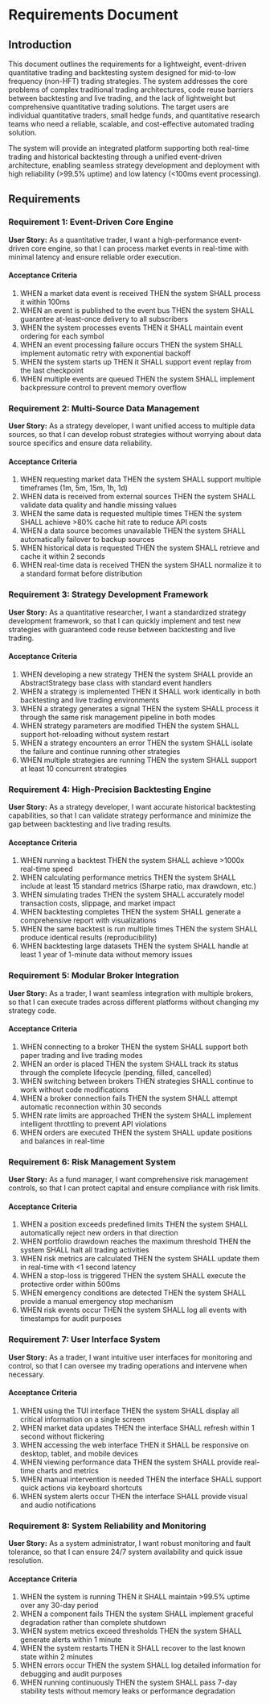 # Requirements Document

## Introduction

This document outlines the requirements for a lightweight, event-driven quantitative trading and backtesting system designed for mid-to-low frequency (non-HFT) trading strategies. The system addresses the core problems of complex traditional trading architectures, code reuse barriers between backtesting and live trading, and the lack of lightweight but comprehensive quantitative trading solutions. The target users are individual quantitative traders, small hedge funds, and quantitative research teams who need a reliable, scalable, and cost-effective automated trading solution.

The system will provide an integrated platform supporting both real-time trading and historical backtesting through a unified event-driven architecture, enabling seamless strategy development and deployment with high reliability (>99.5% uptime) and low latency (<100ms event processing).

## Requirements

### Requirement 1: Event-Driven Core Engine

**User Story:** As a quantitative trader, I want a high-performance event-driven core engine, so that I can process market events in real-time with minimal latency and ensure reliable order execution.

#### Acceptance Criteria

1. WHEN a market data event is received THEN the system SHALL process it within 100ms
2. WHEN an event is published to the event bus THEN the system SHALL guarantee at-least-once delivery to all subscribers
3. WHEN the system processes events THEN it SHALL maintain event ordering for each symbol
4. WHEN an event processing failure occurs THEN the system SHALL implement automatic retry with exponential backoff
5. WHEN the system starts up THEN it SHALL support event replay from the last checkpoint
6. WHEN multiple events are queued THEN the system SHALL implement backpressure control to prevent memory overflow

### Requirement 2: Multi-Source Data Management

**User Story:** As a strategy developer, I want unified access to multiple data sources, so that I can develop robust strategies without worrying about data source specifics and ensure data reliability.

#### Acceptance Criteria

1. WHEN requesting market data THEN the system SHALL support multiple timeframes (1m, 5m, 15m, 1h, 1d)
2. WHEN data is received from external sources THEN the system SHALL validate data quality and handle missing values
3. WHEN the same data is requested multiple times THEN the system SHALL achieve >80% cache hit rate to reduce API costs
4. WHEN a data source becomes unavailable THEN the system SHALL automatically failover to backup sources
5. WHEN historical data is requested THEN the system SHALL retrieve and cache it within 2 seconds
6. WHEN real-time data is received THEN the system SHALL normalize it to a standard format before distribution

### Requirement 3: Strategy Development Framework

**User Story:** As a quantitative researcher, I want a standardized strategy development framework, so that I can quickly implement and test new strategies with guaranteed code reuse between backtesting and live trading.

#### Acceptance Criteria

1. WHEN developing a new strategy THEN the system SHALL provide an AbstractStrategy base class with standard event handlers
2. WHEN a strategy is implemented THEN it SHALL work identically in both backtesting and live trading environments
3. WHEN a strategy generates a signal THEN the system SHALL process it through the same risk management pipeline in both modes
4. WHEN strategy parameters are modified THEN the system SHALL support hot-reloading without system restart
5. WHEN a strategy encounters an error THEN the system SHALL isolate the failure and continue running other strategies
6. WHEN multiple strategies are running THEN the system SHALL support at least 10 concurrent strategies

### Requirement 4: High-Precision Backtesting Engine

**User Story:** As a strategy developer, I want accurate historical backtesting capabilities, so that I can validate strategy performance and minimize the gap between backtesting and live trading results.

#### Acceptance Criteria

1. WHEN running a backtest THEN the system SHALL achieve >1000x real-time speed
2. WHEN calculating performance metrics THEN the system SHALL include at least 15 standard metrics (Sharpe ratio, max drawdown, etc.)
3. WHEN simulating trades THEN the system SHALL accurately model transaction costs, slippage, and market impact
4. WHEN backtesting completes THEN the system SHALL generate a comprehensive report with visualizations
5. WHEN the same backtest is run multiple times THEN the system SHALL produce identical results (reproducibility)
6. WHEN backtesting large datasets THEN the system SHALL handle at least 1 year of 1-minute data without memory issues

### Requirement 5: Modular Broker Integration

**User Story:** As a trader, I want seamless integration with multiple brokers, so that I can execute trades across different platforms without changing my strategy code.

#### Acceptance Criteria

1. WHEN connecting to a broker THEN the system SHALL support both paper trading and live trading modes
2. WHEN an order is placed THEN the system SHALL track its status through the complete lifecycle (pending, filled, cancelled)
3. WHEN switching between brokers THEN strategies SHALL continue to work without code modifications
4. WHEN a broker connection fails THEN the system SHALL attempt automatic reconnection within 30 seconds
5. WHEN rate limits are approached THEN the system SHALL implement intelligent throttling to prevent API violations
6. WHEN orders are executed THEN the system SHALL update positions and balances in real-time

### Requirement 6: Risk Management System

**User Story:** As a fund manager, I want comprehensive risk management controls, so that I can protect capital and ensure compliance with risk limits.

#### Acceptance Criteria

1. WHEN a position exceeds predefined limits THEN the system SHALL automatically reject new orders in that direction
2. WHEN portfolio drawdown reaches the maximum threshold THEN the system SHALL halt all trading activities
3. WHEN risk metrics are calculated THEN the system SHALL update them in real-time with <1 second latency
4. WHEN a stop-loss is triggered THEN the system SHALL execute the protective order within 500ms
5. WHEN emergency conditions are detected THEN the system SHALL provide a manual emergency stop mechanism
6. WHEN risk events occur THEN the system SHALL log all events with timestamps for audit purposes

### Requirement 7: User Interface System

**User Story:** As a trader, I want intuitive user interfaces for monitoring and control, so that I can oversee my trading operations and intervene when necessary.

#### Acceptance Criteria

1. WHEN using the TUI interface THEN the system SHALL display all critical information on a single screen
2. WHEN market data updates THEN the interface SHALL refresh within 1 second without flickering
3. WHEN accessing the web interface THEN it SHALL be responsive on desktop, tablet, and mobile devices
4. WHEN viewing performance data THEN the system SHALL provide real-time charts and metrics
5. WHEN manual intervention is needed THEN the interface SHALL support quick actions via keyboard shortcuts
6. WHEN system alerts occur THEN the interface SHALL provide visual and audio notifications

### Requirement 8: System Reliability and Monitoring

**User Story:** As a system administrator, I want robust monitoring and fault tolerance, so that I can ensure 24/7 system availability and quick issue resolution.

#### Acceptance Criteria

1. WHEN the system is running THEN it SHALL maintain >99.5% uptime over any 30-day period
2. WHEN a component fails THEN the system SHALL implement graceful degradation rather than complete shutdown
3. WHEN system metrics exceed thresholds THEN the system SHALL generate alerts within 1 minute
4. WHEN the system restarts THEN it SHALL recover to the last known state within 2 minutes
5. WHEN errors occur THEN the system SHALL log detailed information for debugging and audit purposes
6. WHEN running continuously THEN the system SHALL pass 7-day stability tests without memory leaks or performance degradation